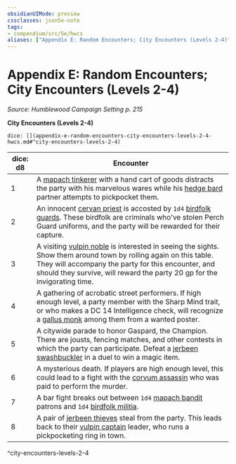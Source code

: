 ```yaml
---
obsidianUIMode: preview
cssclasses: json5e-note
tags:
- compendium/src/5e/hwcs
aliases: ["Appendix E: Random Encounters; City Encounters (Levels 2-4)"]
---
```

# Appendix E: Random Encounters; City Encounters (Levels 2-4)
*Source: Humblewood Campaign Setting p. 215* 

**City Encounters (Levels 2-4)**

`dice: [](appendix-e-random-encounters-city-encounters-levels-2-4-hwcs.md#^city-encounters-levels-2-4)`

| dice: d8 | Encounter |
|----------|-----------|
| 1 | A [mapach tinkerer](/Systems/5e/bestiary/humanoid/mapach-tinkerer-hwcs.md) with a hand cart of goods distracts the party with his marvelous wares while his [hedge bard](/Systems/5e/bestiary/humanoid/hedge-bard-hwcs.md) partner attempts to pickpocket them. |
| 2 | An innocent [cervan priest](/Systems/5e/bestiary/humanoid/cervan-priest-hwcs.md) is accosted by `1d4` [birdfolk guards](/Systems/5e/bestiary/humanoid/birdfolk-guard-hwcs.md). These birdfolk are criminals who've stolen Perch Guard uniforms, and the party will be rewarded for their capture. |
| 3 | A visiting [vulpin noble](/Systems/5e/bestiary/humanoid/vulpin-noble-hwcs.md) is interested in seeing the sights. Show them around town by rolling again on this table. They will accompany the party for this encounter, and should they survive, will reward the party 20 gp for the invigorating time. |
| 4 | A gathering of acrobatic street performers. If high enough level, a party member with the Sharp Mind trait, or who makes a DC 14 Intelligence check, will recognize a [gallus monk](/Systems/5e/bestiary/humanoid/gallus-monk-hwcs.md) among them from a wanted poster. |
| 5 | A citywide parade to honor Gaspard, the Champion. There are jousts, fencing matches, and other contests in which the party can participate. Defeat a [jerbeen swashbuckler](/Systems/5e/bestiary/humanoid/jerbeen-swashbuckler-hwcs.md) in a duel to win a magic item. |
| 6 | A mysterious death. If players are high enough level, this could lead to a fight with the [corvum assassin](/Systems/5e/bestiary/humanoid/corvum-assassin-hwcs.md) who was paid to perform the murder. |
| 7 | A bar fight breaks out between `1d4` [mapach bandit](/Systems/5e/bestiary/humanoid/mapach-bandit-hwcs.md) patrons and `1d4` [birdfolk militia](/Systems/5e/bestiary/humanoid/birdfolk-militia-hwcs.md). |
| 8 | A pair of [jerbeen thieves](/Systems/5e/bestiary/humanoid/jerbeen-thief-hwcs.md) steal from the party. This leads back to their [vulpin captain](/Systems/5e/bestiary/humanoid/vulpin-captain-hwcs.md) leader, who runs a pickpocketing ring in town. |
^city-encounters-levels-2-4